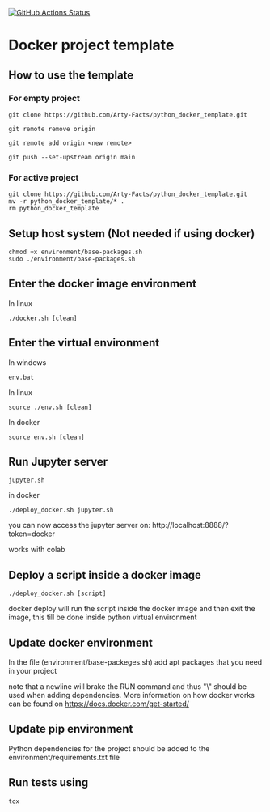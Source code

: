 [![GitHub Actions Status](https://github.com/Arty-Facts/python_docker_template/actions/workflows/python-package-test.yml/badge.svg)](https://github.com/Arty-Facts/python_docker_template/actions/workflows/python-package-test.yml/badge.svg)

# Docker project template

## How to use the template

### For empty project
```
git clone https://github.com/Arty-Facts/python_docker_template.git

git remote remove origin

git remote add origin <new remote>

git push --set-upstream origin main
```

### For active project 
```
git clone https://github.com/Arty-Facts/python_docker_template.git
mv -r python_docker_template/* .
rm python_docker_template
```


## Setup host system (Not needed if using docker)
```
chmod +x environment/base-packages.sh
sudo ./environment/base-packages.sh
```

## Enter the docker image environment 

In linux

```
./docker.sh [clean]
```

## Enter the virtual environment 

In windows

```
env.bat 
```


In linux

```
source ./env.sh [clean]
```

In docker

```
source env.sh [clean]
```

## Run Jupyter server

```
jupyter.sh
```

in docker

```
./deploy_docker.sh jupyter.sh 
```
you can now access the jupyter server on: 
http://localhost:8888/?token=docker

works with colab

## Deploy a script inside a docker image

```
./deploy_docker.sh [script]
```
docker deploy will run the script inside the docker image and then exit the image, this till be done inside python virtual environment


## Update docker environment

In the file (environment/base-packeges.sh) add apt packages that you need in your project

note that a newline will brake the RUN command and thus "\\" should be used when adding dependencies. More information on how docker works can be found on https://docs.docker.com/get-started/


## Update pip environment

Python dependencies for the project should be added to the environment/requirements.txt file

## Run tests using 

```
tox
```
